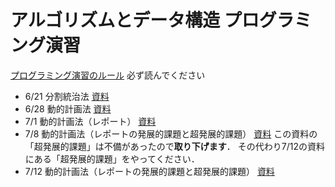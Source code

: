 # アルゴリズムとデータ構造 プログラミング演習

[プログラミング演習のルール](/RULES.md) 必ず読んでください

* 6/21 分割統治法 [資料](/0621/2016ad_0621.pdf)
* 6/28 動的計画法 [資料](/0628/2016ad_0628.pdf)
* 7/1  動的計画法（レポート） [資料](/0701/2016ad_0701.pdf)
* 7/8  動的計画法（レポートの発展的課題と超発展的課題） [資料](/0708/2016ad_0708.pdf)
この資料の「超発展的課題」は不備があったので**取り下げます**．
その代わり7/12の資料にある「超発展的課題」をやってください．
* 7/12  動的計画法（レポートの発展的課題と超発展的課題） [資料](/0712/2016ad_0712.pdf)
